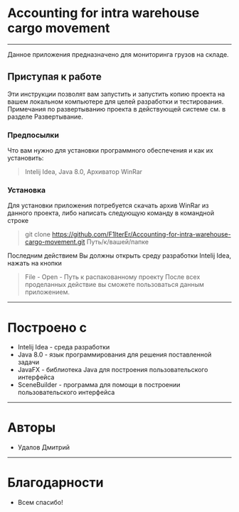 # Accounting for intra warehouse cargo movement
----
Данное приложения предназначено для мониторинга грузов на складе.

## Приступая к работе
Эти инструкции позволят вам запустить и запустить копию проекта на вашем локальном компьютере для целей разработки и тестирования. Примечания по развертыванию проекта в действующей системе см. в разделе Развертывание.

### Предпосылки
Что вам нужно для установки программного обеспечения и как их установить:

> Intelij Idea, Java 8.0, Архиватор WinRar
### Установка
Для установки приложения потребуется скачать архив WinRar из данного проекта, либо написать следующую команду в командной строке
> git clone https://github.com/F1lterEr/Accounting-for-intra-warehouse-cargo-movement.git Путь/к/вашей/папке

Последним действием Вы должны открыть среду разработки Intelij Idea, нажать на кнопки
> File - Open - Путь к распакованному проекту
После всех проделанных действие вы сможете пользоваться данным приложением.

----
# Построено с
- Intelij Idea - среда разработки
- Java 8.0 - язык программирования для решения поставленной задачи
- JavaFX - библиотека Java для построения пользовательского интерфейса
- SceneBuilder - программа для помощи в построении пользовательского интерфейса

----
# Авторы
- Удалов Дмитрий

----
# Благодарности
- Всем спасибо!
